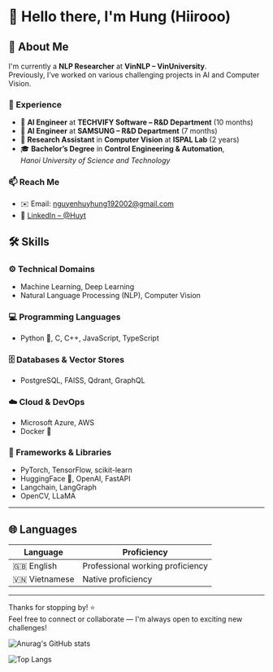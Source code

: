 # 👋 Hello there, I'm Hung (Hiirooo)

## 🚀 About Me

I'm currently a **NLP Researcher** at **VinNLP – VinUniversity**.  
Previously, I’ve worked on various challenging projects in AI and Computer Vision.

### 💼 Experience
- 🧠 **AI Engineer** at **TECHVIFY Software – R&D Department** (10 months)  
- 📱 **AI Engineer** at **SAMSUNG – R&D Department** (7 months)  
- 🧪 **Research Assistant** in **Computer Vision** at **ISPAL Lab** (2 years)  
- 🎓 **Bachelor’s Degree** in **Control Engineering & Automation**,  
  *Hanoi University of Science and Technology*

### 📫 Reach Me
- ✉️ Email: nguyenhuyhung192002@gmail.com  
- 💼 [LinkedIn – @Huyt](https://www.linkedin.com/in/h%C3%B9ng-nguy%E1%BB%85n-huy-8888521b9/)

## 🛠 Skills

### ⚙️ Technical Domains
- Machine Learning, Deep Learning  
- Natural Language Processing (NLP), Computer Vision

### 💻 Programming Languages
- Python 🐍, C, C++, JavaScript, TypeScript

### 🗄️ Databases & Vector Stores
- PostgreSQL, FAISS, Qdrant, GraphQL

### ☁️ Cloud & DevOps
- Microsoft Azure, AWS  
- Docker 🐳

### 🧰 Frameworks & Libraries
- PyTorch, TensorFlow, scikit-learn  
- HuggingFace 🤗, OpenAI, FastAPI  
- Langchain, LangGraph  
- OpenCV, LLaMA

---

## 🌐 Languages

| Language     | Proficiency                     |
|--------------|---------------------------------|
| 🇬🇧 English   | Professional working proficiency |
| 🇻🇳 Vietnamese| Native proficiency               |

---

Thanks for stopping by! ⭐  
Feel free to connect or collaborate — I'm always open to exciting new challenges!



![Anurag's GitHub stats](https://github-readme-stats.vercel.app/api?username=whistle-hikhi&show_icons=true&theme=tokyonight)

![Top Langs](https://github-readme-stats.vercel.app/api/top-langs/?username=anuraghazra&layout=compact&theme=tokyonight)
